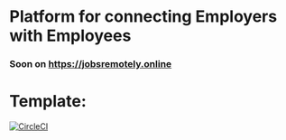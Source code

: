 # Platform for connecting Employers with Employees

### Soon on https://jobsremotely.online

# Template:
[![CircleCI](https://circleci.com/gh/powerofsoul/jobsremotely.online.svg?style=svg&circle-token=1bcc866d46af2ac8b0aedc7891f62393fe96e40b)](https://circleci.com/gh/powerofsoul/jobsremotely.online)